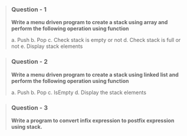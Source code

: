 > ### Question - 1
>
> **Write a menu driven program to create a stack using array and perform the following operation using function**
>
> a. Push
> b. Pop
> c. Check stack is empty or not
> d. Check stack is full or not
> e. Display stack elements

> ### Question - 2
>
> **Write a menu driven program to create a stack using linked list and perform the following operation using function**
>
> a. Push
> b. Pop
> c. IsEmpty
> d. Display the stack elements

> ### Question - 3
>
> **Write a program to convert infix expression to postfix expression using stack.**